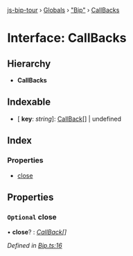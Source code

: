[js-bip-tour](../README.md) › [Globals](../globals.md) › ["Bip"](../modules/_bip_.md) › [CallBacks](_bip_.callbacks.md)

# Interface: CallBacks

## Hierarchy

* **CallBacks**

## Indexable

* \[ **key**: *string*\]: [CallBack](_bip_.callback.md)[] | undefined

## Index

### Properties

* [close](_bip_.callbacks.md#optional-close)

## Properties

### `Optional` close

• **close**? : *[CallBack](_bip_.callback.md)[]*

*Defined in [Bip.ts:16](https://github.com/oza75/bips/blob/1cae179/src/Bip.ts#L16)*
